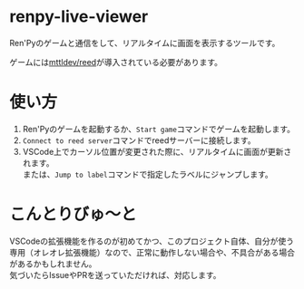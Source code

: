# renpy-live-viewer

Ren'Pyのゲームと通信をして、リアルタイムに画面を表示するツールです。

ゲームには[mttldev/reed](https://github.com/mttldev/reed)が導入されている必要があります。

# 使い方

1. Ren'Pyのゲームを起動するか、`Start game`コマンドでゲームを起動します。
2. `Connect to reed server`コマンドでreedサーバーに接続します。
3. VSCode上でカーソル位置が変更された際に、リアルタイムに画面が更新されます。  
   または、`Jump to label`コマンドで指定したラベルにジャンプします。

# こんとりびゅ～と

VSCodeの拡張機能を作るのが初めてかつ、このプロジェクト自体、自分が使う専用（オレオレ拡張機能）なので、正常に動作しない場合や、不具合がある場合があるかもしれません。  
気づいたらIssueやPRを送っていただければ、対応します。

